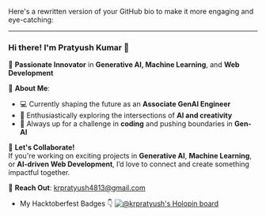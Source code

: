 Here's a rewritten version of your GitHub bio to make it more engaging and eye-catching:  

---

### Hi there! I'm **Pratyush Kumar** 👋  
🎯 **Passionate Innovator** in **Generative AI, Machine Learning**, and **Web Development**  

🌟 **About Me**:  
- 💻 Currently shaping the future as an **Associate GenAI Engineer**  
- 🧠 Enthusiastically exploring the intersections of **AI and creativity**  
- 🚀 Always up for a challenge in **coding** and pushing boundaries in **Gen-AI**  

🤝 **Let's Collaborate!**  
If you're working on exciting projects in **Generative AI**, **Machine Learning**, or **AI-driven Web Development**, I’d love to connect and create something impactful together.  

📩 **Reach Out**: [krpratyush4813@gmail.com](mailto:krpratyush4813@gmail.com)
- My Hacktoberfest Badges 👇 [![@krpratyush's Holopin board](https://holopin.me/krpratyush)](https://holopin.io/@krpratyush)

<!---
pratyushkr11/pratyushkr11 is a ✨ special ✨ repository because its `README.md` (this file) appears on your GitHub profile.
You can click the Preview link to take a look at your changes.
--->
